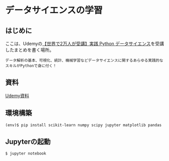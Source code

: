 # データサイエンスの学習

## はじめに
ここは、Udemyの[【世界で2万人が受講】実践 Python データサイエンス](https://www.udemy.com/python-jp/learn/v4/content)を受講したまとめを書く場所。

`データ解析の基本、可視化、統計、機械学習などデータサイエンスに関するあらゆる実践的なスキルがPythonで身に付く！`

## 資料

[Udemy資料](http://www.tsjshg.info/udemy/notebooks.html)

## 環境構築

```
(env)$ pip install scikit-learn numpy scipy jupyter matplotlib pandas
```

## Jupyterの起動

```
$ jupyter notebook
```
